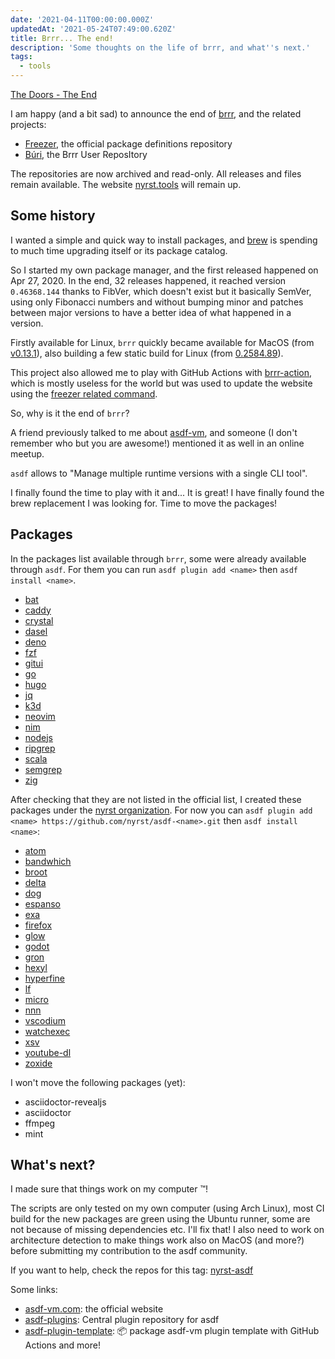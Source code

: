 ```yaml
---
date: '2021-04-11T00:00:00.000Z'
updatedAt: '2021-05-24T07:49:00.620Z'
title: Brrr... The end!
description: 'Some thoughts on the life of brrr, and what''s next.'
tags:
  - tools
---
```

[The Doors - The End](https://www.youtube.com/watch?v=BXqPNlng6uI)

I am happy (and a bit sad) to announce the end of [brrr](https://github.com/nyrst/brrr), and the related projects:

* [Freezer](https://github.com/nyrst/freezer), the official package definitions repository
* [Búri](https://github.com/nyrst/buri), the Brrr User ReposItory

The repositories are now archived and read-only. All releases and files remain available. The website [nyrst.tools](https://nyrst.tools/) will remain up.

## Some history

I wanted a simple and quick way to install packages, and [brew](https://brew.sh/) is spending to much time upgrading itself or its package catalog.

So I started my own package manager, and the first released happened on Apr 27, 2020. In the end, 32 releases happened, it reached version `0.46368.144` thanks to FibVer, which doesn't exist but it basically SemVer, using only Fibonacci numbers and without bumping minor and patches between major versions to have a better idea of what happened in a version.

Firstly available for Linux, `brrr` quickly became available for MacOS (from [v0.13.1](https://github.com/nyrst/brrr/releases/tag/v0.13.1)), also building a few static build for Linux (from [0.2584.89](https://github.com/nyrst/brrr/releases/tag/0.2584.89)).

This project also allowed me to play with GitHub Actions with [brrr-action](https://github.com/nyrst/brrr-action), which is mostly useless for the world but was used to update the website using the [freezer related command](https://github.com/nyrst/freezer/blob/main/.github/workflows/main.yml#L29-L32).

So, why is it the end of `brrr`?

A friend previously talked to me about [asdf-vm](https://asdf-vm.com/), and someone (I don't remember who but you are awesome!) mentioned it as well in an online meetup.

`asdf` allows to "Manage multiple runtime versions with a single CLI tool".

I finally found the time to play with it and... It is great! I have finally found the brew replacement I was looking for. Time to move the packages!

## Packages

In the packages list available through `brrr`, some were already available through `asdf`. For them you can run `asdf plugin add <name>` then `asdf install <name>`.

* [bat](https://gitlab.com/wt0f/asdf-bat)
* [caddy](https://github.com/salasrod/asdf-caddy)
* [crystal](https://github.com/asdf-community/asdf-crystal)
* [dasel](https://github.com/asdf-community/asdf-dasel)
* [deno](https://github.com/asdf-community/asdf-deno)
* [fzf](https://github.com/kompiro/asdf-fzf)
* [gitui](https://github.com/looztra/asdf-gitui)
* [go](https://github.com/kennyp/asdf-golang)
* [hugo](https://bitbucket.org/mgladdish/asdf-gohugo)
* [jq](https://github.com/focused-labs/asdf-jq)
* [k3d](https://github.com/spencergilbert/asdf-k3d)
* [neovim](https://github.com/richin13/asdf-neovim)
* [nim](https://github.com/asdf-community/asdf-nim)
* [nodejs](https://github.com/asdf-vm/asdf-nodejs)
* [ripgrep](https://gitlab.com/wt0f/asdf-ripgrep)
* [scala](https://github.com/mtatheonly/asdf-scala)
* [semgrep](https://github.com/Brentjanderson/asdf-semgrep)
* [zig](https://github.com/cheetah/asdf-zig)

After checking that they are not listed in the official list, I created these packages under the [nyrst organization](https://github.com/nyrst/). For now you can `asdf plugin add <name> https://github.com/nyrst/asdf-<name>.git` then `asdf install <name>`:

* [atom](https://github.com/nyrst/asdf-atom)
* [bandwhich](https://github.com/nyrst/asdf-bandwhich)
* [broot](https://github.com/nyrst/asdf-broot)
* [delta](https://github.com/nyrst/asdf-delta)
* [dog](https://github.com/nyrst/asdf-dog)
* [espanso](https://github.com/nyrst/asdf-espanso)
* [exa](https://github.com/nyrst/asdf-exa)
* [firefox](https://github.com/nyrst/asdf-firefox)
* [glow](https://github.com/nyrst/asdf-glow)
* [godot](https://github.com/nyrst/asdf-godot)
* [gron](https://github.com/nyrst/asdf-gron)
* [hexyl](https://github.com/nyrst/asdf-hexyl)
* [hyperfine](https://github.com/nyrst/asdf-hyperfine)
* [lf](https://github.com/nyrst/asdf-lf)
* [micro](https://github.com/nyrst/asdf-micro)
* [nnn](https://github.com/nyrst/asdf-nnn)
* [vscodium](https://github.com/nyrst/asdf-vscodium)
* [watchexec](https://github.com/nyrst/asdf-watchexec)
* [xsv](https://github.com/nyrst/asdf-xsv)
* [youtube-dl](https://github.com/nyrst/asdf-youtube-dl)
* [zoxide](https://github.com/nyrst/asdf-zoxide)

I won't move the following packages (yet):

* asciidoctor-revealjs
* asciidoctor
* ffmpeg
* mint

## What's next?

I made sure that things work on my computer :tm:!

The scripts are only tested on my own computer (using Arch Linux), most CI build for the new packages are green using the Ubuntu runner, some are not because of missing dependencies etc. I'll fix that! I also need to work on architecture detection to make things work also on MacOS (and more?) before submitting my contribution to the asdf community.

If you want to help, check the repos for this tag: [nyrst-asdf](https://github.com/topics/nyrst-asdf)

Some links:

* [asdf-vm.com](https://asdf-vm.com/): the official website
* [asdf-plugins](https://github.com/asdf-vm/asdf-plugins): Central plugin repository for asdf
* [asdf-plugin-template](https://github.com/asdf-vm/asdf-plugin-template): :package: package asdf-vm plugin template with GitHub Actions and more!
